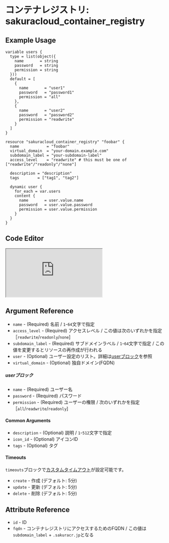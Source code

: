 # コンテナレジストリ: sakuracloud_container_registry

## Example Usage

```hcl
variable users {
  type = list(object({
    name       = string
    password   = string
    permission = string
  }))
  default = [
    {
      name       = "user1"
      password   = "password1"
      permission = "all"
    },
    {
      name       = "user2"
      password   = "password2"
      permission = "readwrite"
    }
  ]
}

resource "sakuracloud_container_registry" "foobar" {
  name            = "foobar"
  virtual_domain  = "your-domain.example.com"
  subdomain_label = "your-subdomain-label"
  access_level    = "readwrite" # this must be one of ["readwrite"/"readonly"/"none"]

  description = "description"
  tags        = ["tag1", "tag2"]

  dynamic user {
    for_each = var.users
    content {
      name       = user.value.name
      password   = user.value.password
      permission = user.value.permission
    }
  }
}
```

<div class="editor">

<h2>Code Editor</h2>

<iframe src="https://zouen-alpha.usacloud.jp/#resource/container_registry"></iframe>

</div>


## Argument Reference

* `name` - (Required) 名前 / `1`-`64`文字で指定
* `access_level` - (Required) アクセスレベル / この値は次のいずれかを指定［`readwrite`/`readonly`/`none`]
* `subdomain_label` - (Required) サブドメインラベル /  `1`-`64`文字で指定 / この値を変更するとリソースの再作成が行われる
* `user` - (Optional) ユーザー設定のリスト。詳細は[userブロック](#user)を参照
* `virtual_domain` - (Optional) 独自ドメイン(FQDN)


##### userブロック

* `name` - (Required) ユーザー名
* `password` - (Required) パスワード
* `permission` - (Required) ユーザーの権限 / 次のいずれかを指定［`all`/`readwrite`/`readonly`]

#### Common Arguments

* `description` - (Optional) 説明 / `1`-`512`文字で指定
* `icon_id` - (Optional) アイコンID
* `tags` - (Optional) タグ

#### Timeouts

`timeouts`ブロックで[カスタムタイムアウト](https://www.terraform.io/docs/configuration/resources.html#operation-timeouts)が設定可能です。  

* `create` - 作成 (デフォルト: 5分)
* `update` - 更新 (デフォルト: 5分)
* `delete` - 削除 (デフォルト: 5分)

## Attribute Reference

* `id` - ID
* `fqdn` - コンテナレジストリにアクセスするためのFQDN / この値は`subdomain_label` + `.sakuracr.jp`となる



